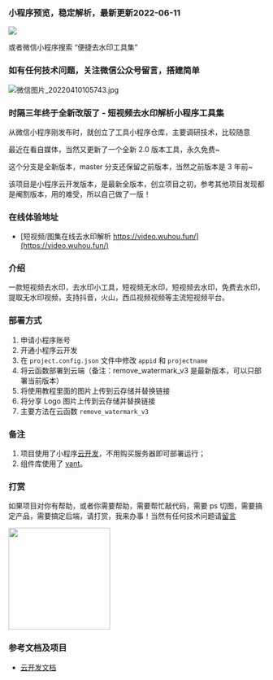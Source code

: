 ### 小程序预览，稳定解析，最新更新2022-06-11

![](qr-img.jpg)

或者微信小程序搜索 “便捷去水印工具集”

### 如有任何技术问题，关注微信公众号留言，搭建简单

![微信图片_20220410105743.jpg](https://yun.wuhou.fun/qrcode_for_gh_95dd6259df81_258.jpg)


### 时隔三年终于全新改版了 - 短视频去水印解析小程序工具集

从微信小程序刚发布时，就创立了工具小程序仓库，主要调研技术，比较随意

最近在看自媒体，当然又更新了一个全新 2.0 版本工具，永久免费~

这个分支是全新版本，master 分支还保留之前版本，当然之前版本是 3 年前~

该项目是小程序云开发版本，是最新全版本，创立项目之初，参考其他项目发现都是阉割版本，用的难受，所以自己做了一版！


### 在线体验地址

- [短视频/图集在线去水印解析 https://video.wuhou.fun/](https://video.wuhou.fun/)

### 介绍

一款短视频去水印，去水印小工具，短视频无水印，短视频去水印，免费去水印，提取无水印视频，支持抖音，火山，西瓜视频视频等主流短视频平台。

### 部署方式

1. 申请小程序账号
2. 开通小程序云开发
3. 在 `project.config.json` 文件中修改 `appid` 和 `projectname`
4. 将云函数部署到云端（备注：remove_watermark_v3 是最新版本，可以只部署当前版本）
5. 将使用教程里面的图片上传到云存储并替换链接
6. 将分享 Logo 图片上传到云存储并替换链接
7. 主要方法在云函数 `remove_watermark_v3`

### 备注

1. 项目使用了小程序[云开发](https://developers.weixin.qq.com/miniprogram/dev/wxcloud/basis/getting-started.html)，不用购买服务器即可部署运行；
2. 组件库使用了 [vant](https://vant-contrib.gitee.io/vant-weapp/#/home)。

### 打赏

如果项目对你有帮助，或者你需要帮助，需要帮忙敲代码，需要 ps 切图，需要搞定产品，需要搞定后端，请打赏，我来办事！当然有任何技术问题请[留言](https://wuhou.fun/msg)

<img src="https://yun.wuhou.fun/%E5%BE%AE%E4%BF%A1%E5%9B%BE%E7%89%87_20211115174348.jpg" style="width:200px">

### 参考文档及项目

- [云开发文档](https://developers.weixin.qq.com/miniprogram/dev/wxcloud/basis/getting-started.html)
